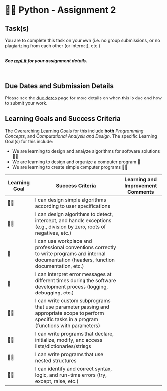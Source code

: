 # &#x1F4D9;&#x1F4D8; Python - Assignment 2

## Task(s)

You are to complete this task on your own (i.e. no group submissions, or no plagiarizing from each other (or internet), etc.)  
<br/>

_**See [repl.it](https://repl.it) for your assignment details.**_


<br/>

## Due Dates and Submission Details

Please see the [due dates](./Due-Dates-and-Submission-Details) page for more details on when this is due and how to submit your work.

## Learning Goals and Success Criteria

The [Overarching Learning Goals](./images/ICS3U.jpg) for this include **both** _Programming Concepts_, and _Computational Analysis and Design_.
The specific Learning Goal(s) for this include:
  * We are learning to design and analyze algorithms for software solutions &#x1F4D9;&#x1F4D9; 
  * We are learning to design and organize a computer program &#x1F4D8;
  * We are learning to create simple computer programs &#x1F4D8;&#x1F4D8;

| Learning Goal | Success Criteria  | Learning and Improvement Comments |
| ------------- | ----------------- | --------------------------------- |
| &#x1F4D9;&#x1F4D9; | I can design simple algorithms according to user specifications | |
| &#x1F4D9;&#x1F4D9; | I can design algorithms to detect, intercept, and handle exceptions (e.g., division by zero, roots of negatives, etc.) | |
| &#x1F4D8; | I can use workplace and professional conventions correctly to write programs and internal documentation (headers, function documentation, etc.)  | |
| &#x1F4D8; | I can interpret error messages at different times during the software development process (logging, debugging, etc.) | |
| &#x1F4D8;&#x1F4D8; | I can write custom subprograms that use parameter passing and appropriate scope to perform specific tasks in a program (functions with parameters) | |
| &#x1F4D8;&#x1F4D8; | I can write programs that declare, initialize, modify, and access lists/dictionaries/strings | |
| &#x1F4D8;&#x1F4D8; | I can write programs that use nested structures | |
| &#x1F4D8;&#x1F4D8; | I can identify and correct syntax, logic, and run-time errors (try, except, raise, etc.) | |